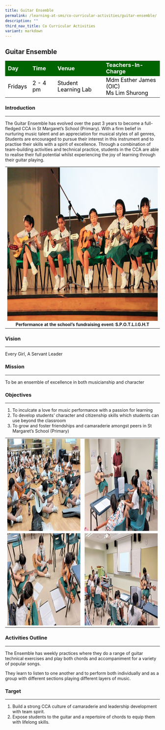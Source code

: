 ```yaml
---
title: Guitar Ensemble
permalink: /learning-at-sms/co-curricular-activities/guitar-ensemble/
description: ""
third_nav_title: Co Curricular Activities
variant: markdown
---
```

## Guitar Ensemble

<table>
<tbody>
	<tr style="background-color:darkgreen;color:white;font-size:18px"><td><b>Day</b></td>
	<td><b>Time</b></td>
	<td><b>Venue</b></td>
	<td><b>Teachers-In-Charge</b></td>
</tr>
	<tr style="background-color:white;color:black;font-size:18px">
		<td>Fridays</td>
		<td>2 - 4 pm</td>
	<td>Student Learning Lab</td>
	<td>Mdm Esther James (OIC)<br>Ms Lim Shurong</td>
</tr>
</tbody></table>

### Introduction
___________________________________________________________

The Guitar Ensemble has evolved over the past 3 years to become a full-fledged CCA in St Margaret’s School (Primary). With a firm belief in nurturing music talent and an appreciation for musical styles of all genres, Students are encouraged to pursue their interest in this instrument and to practise their skills with a spirit of excellence. Through a combination of team-building activities and technical practice, students in the CCA are able to realise their full potential whilst experiencing the joy of learning through their guitar playing.

<table>
<tbody><tr>
		<td><center><img style="width:700px;height:500px;" src="/images/CCAs/Guitar%20Ensemble/guitarspotlight_01.jpg" alt="guitar01"><b>Performance at the school’s fundraising event: S.P.O.T.L.I.G.H.T</b></center></td></tr></tbody></table>


### Vision
___________________________________________________________

Every Girl, A Servant Leader

### Mission
___________________________________________________________

To be an ensemble of excellence in both musicianship and character
  

### Objectives
___________________________________________________________

1.	To inculcate a love for music performance with a passion for learning
2.	To develop students’ character and citizenship skills which students can use beyond the classroom
3.	To grow and foster friendships and camaraderie amongst peers in St Margaret’s School (Primary)

<table>
<tbody><tr>
		<td><img style="width:450px;height:300px;" src="/images/CCAs/Guitar%20Ensemble/guitar04.jpg" alt="guitar01"><b></b></td>
		<td><img style="width:450px;height:300px;" src="/images/CCAs/Guitar%20Ensemble/guitar02.jpg" alt="guitar02"><b></b></td></tr>
			<tr><td><img style="width:450px;height:300px;" src="/images/CCAs/Guitar%20Ensemble/guitar03.jpg" alt="guitar01"><b></b></td>
		<td><img style="width:450px;height:300px;" src="/images/CCAs/Guitar%20Ensemble/guitar01.jpg" alt="guitar02"><b></b></td>
</tr></tbody></table>



### Activities Outline
___________________________________________________________

The Ensemble has weekly practices where they do a range of guitar technical exercises and play both chords and accompaniment for a variety of popular songs.

They learn to listen to one another and to perform both individually and as a group with different sections playing different layers of music.


### Target
___________________________________________________________

1.  Build a strong CCA culture of camaraderie and leadership development with team spirit.
2.  Expose students to the guitar and a repertoire of chords to equip them with lifelong skills.